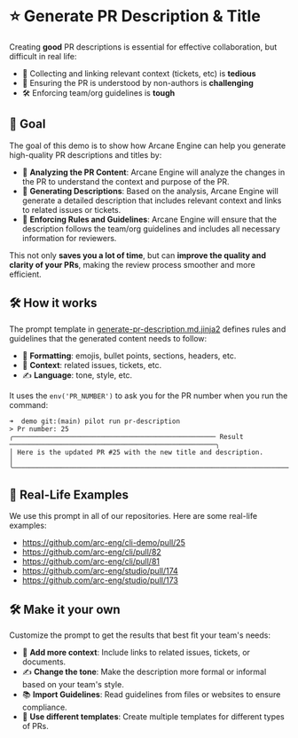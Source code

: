 # ⭐️ Generate PR Description & Title
Creating **good** PR descriptions is essential for effective collaboration,
but difficult in real life:
- 📝 Collecting and linking relevant context (tickets, etc) is **tedious**
- 🤔 Ensuring the PR is understood by non-authors is **challenging**
- 🛠️ Enforcing team/org guidelines is **tough**

## 🎯 Goal
The goal of this demo is to show how Arcane Engine can help you generate high-quality PR descriptions and titles by:
- 🧠 **Analyzing the PR Content**: Arcane Engine will analyze the changes in the PR to understand the context and purpose of the PR.
- 📝 **Generating Descriptions**: Based on the analysis, Arcane Engine will generate a detailed description that includes relevant context and links to related issues or tickets.
- 📏 **Enforcing Rules and Guidelines**: Arcane Engine will ensure that the description follows the team/org guidelines and includes all necessary information for reviewers.

This not only **saves you a lot of time**, but can **improve the quality and clarity of your PRs**, making the review process smoother and more efficient.

## 🛠️ How it works
The prompt template in [generate-pr-description.md.jinja2](generate-pr-description.md.jinja2) defines rules and guidelines that the 
generated content needs to follow:
- 🎨 **Formatting**: emojis, bullet points, sections, headers, etc.
- 🔗 **Context**: related issues, tickets, etc.
- ✍️ **Language**: tone, style, etc.

It uses the `env('PR_NUMBER')` to ask you for the PR number when you run the command:

```shell
➜  demo git:(main) pilot run pr-description
> Pr number: 25
╭─────────────────────────────────────────────────── Result ────────────────────────────────────────────────────╮
│ Here is the updated PR #25 with the new title and description.                                                │
╰───────────────────────────────────────────────────────────────────────────────────────────────────────────────╯
```

## 🌟 Real-Life Examples

We use this prompt in all of our repositories. Here are some real-life examples:

- https://github.com/arc-eng/cli-demo/pull/25
- https://github.com/arc-eng/cli/pull/82
- https://github.com/arc-eng/cli/pull/81
- https://github.com/arc-eng/studio/pull/174
- https://github.com/arc-eng/studio/pull/173

## 🛠️ Make it your own

Customize the prompt to get the results that best fit your team's needs:
- 🔗 **Add more context**: Include links to related issues, tickets, or documents.
- ✍️ **Change the tone**: Make the description more formal or informal based on your team's style.
- 📚 **Import Guidelines**: Read guidelines from files or websites to ensure compliance.
- 📝 **Use different templates**: Create multiple templates for different types of PRs.